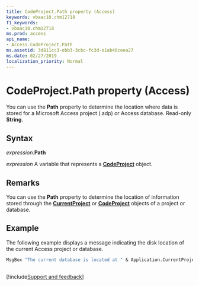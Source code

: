 ```yaml
---
title: CodeProject.Path property (Access)
keywords: vbaac10.chm12718
f1_keywords:
- vbaac10.chm12718
ms.prod: access
api_name:
- Access.CodeProject.Path
ms.assetid: 3d811cc3-ebb3-3cbc-fc3d-e1ab40ceea27
ms.date: 02/27/2019
localization_priority: Normal
---
```



# CodeProject.Path property (Access)

You can use the **Path** property to determine the location where data is stored for a Microsoft Access project (.adp) or Access database. Read-only **String**.


## Syntax

_expression_.**Path**

_expression_ A variable that represents a **[CodeProject](Access.CodeProject.md)** object.


## Remarks

You can use the **Path** property to determine the location of information stored through the **[CurrentProject](Access.CurrentProject.md)** or **[CodeProject](Access.CodeProject.md)** objects of a project or database.


## Example

The following example displays a message indicating the disk location of the current Access project or database.


```vb
MsgBox "The current database is located at " & Application.CurrentProject.Path & "." 
 
```




[!include[Support and feedback](~/includes/feedback-boilerplate.md)]